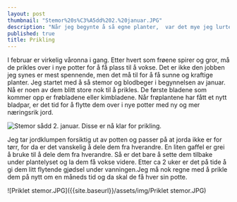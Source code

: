 ```yaml
---
layout: post
thumbnail: "Stemor%20s%C3%A5dd%202.%20januar.JPG"
description: "Når jeg begynte å så egne planter,  var det mye jeg lurte på. Når skal man starte å så og når skal man prikle?"
published: true
title: Prikling
---
```






I februar er virkelig våronna i gang. Etter hvert som frøene spirer og gror, må de prikles over i nye potter for å få plass til å vokse. Det er ikke den jobben jeg synes er mest spennende, men det må til for å få sunne og kraftige planter. Jeg startet med å så stemor og blodbeger i begynnelsen av januar. Nå er noen av dem blitt store nok til å prikles. De første bladene som kommer opp er frøbladene eller kimbladene. Når frøplantene har fått et nytt bladpar, er det tid for å flytte dem over i nye potter med ny og mer næringsrik jord. 

![Stemor sådd 2. januar. Disse er nå klar for prikling.]({{site.baseurl}}/assets/img/Stemor%20s%C3%A5dd%202.%20januar.JPG)

<!--more-->

Jeg tar jordklumpen forsiktig ut av potten og passer på at jorda ikke er for tørr, for da er det vanskelig å dele dem fra hverandre. En liten gaffel er grei å bruke til å dele dem fra hverandre. Så er det bare å sette dem tilbake under plantelyset og la dem få vokse videre. Etter ca 2 uker er det på tide å gi dem litt flytende gjødsel under vanningen.Jeg må nok regne med å prikle dem på nytt om en måneds tid og da skal de få hver sin potte.

![Priklet stemor.JPG]({{site.baseurl}}/assets/img/Priklet stemor.JPG)
